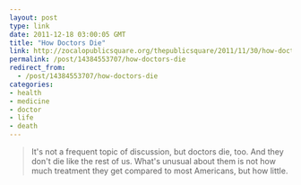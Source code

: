 ```yaml
---
layout: post
type: link
date: 2011-12-18 03:00:05 GMT
title: "How Doctors Die"
link: http://zocalopublicsquare.org/thepublicsquare/2011/11/30/how-doctors-die/read/nexus/
permalink: /post/14384553707/how-doctors-die
redirect_from: 
  - /post/14384553707/how-doctors-die
categories:
- health
- medicine
- doctor
- life
- death
---
```

<blockquote>It's not a frequent topic of discussion, but doctors die, too. And they don't die like the rest of us. What's unusual about them is not how much treatment they get compared to most Americans, but how little.</blockquote>